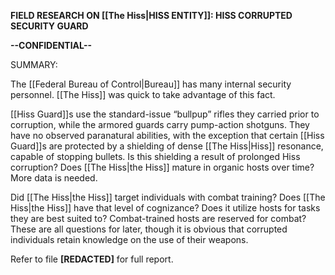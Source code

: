 **FIELD RESEARCH ON [[The Hiss|HISS ENTITY]]: HISS CORRUPTED SECURITY GUARD**

**--CONFIDENTIAL--**

SUMMARY:  
  
The [[Federal Bureau of Control|Bureau]] has many internal security personnel. [[The Hiss]] was quick to take advantage of this fact.  
  
[[Hiss Guard]]s use the standard-issue “bullpup” rifles they carried prior to corruption, while the armored guards carry pump-action shotguns. They have no observed paranatural abilities, with the exception that certain [[Hiss Guard]]s are protected by a shielding of dense [[The Hiss|Hiss]] resonance, capable of stopping bullets. Is this shielding a result of prolonged Hiss corruption? Does [[The Hiss|the Hiss]] mature in organic hosts over time? More data is needed.  
  
Did [[The Hiss|the Hiss]] target individuals with combat training? Does [[The Hiss|the Hiss]] have that level of cognizance? Does it utilize hosts for tasks they are best suited to? Combat-trained hosts are reserved for combat? These are all questions for later, though it is obvious that corrupted individuals retain knowledge on the use of their weapons.  
  
Refer to file **\[REDACTED]** for full report.
